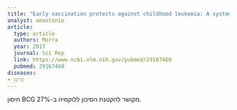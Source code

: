 ```yaml
---
title: "Early vaccination protects against childhood leukemia: A systematic review and meta-analysis"
analyst: amantonio
article:
  type: article
  authors: Morra
  year: 2017
  journal: Sci Rep
  link: https://www.ncbi.nlm.nih.gov/pubmed/29167460
  pubmed: 29167460
diseases:
- סרטן
---
```


חיסון BCG מקושר להקטנת הסיכון ללוקמיה ב-27%.
